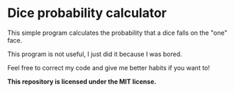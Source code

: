 # Dice probability calculator

This simple program calculates the probability that a dice falls on the "one" face.

This program is not useful, I just did it because I was bored.

Feel free to correct my code and give me better habits if you want to!

**This repository is licensed under the MIT license.**
